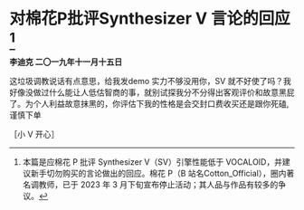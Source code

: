 # 对棉花P批评Synthesizer V 言论的回应[^1]
**李迪克	二〇一九年十一月十五日**

这垃圾调教说话有点意思，给我发demo 实力不够没用你，SV 就不好使了吗？我 好像没做过什么能让人低估智商的事，就别试探我分不分得出客观评价和故意黑屁了。为个人利益故意抹黑的，你评估下我的性格是会交封口费收买还是跟你死磕,谨慎下单

［小 V 开心］

[^1]: 本篇是应棉花 P 批评 Synthesizer V（SV）引擎性能低于 VOCALOID，并建议新手切勿购买的言论做出的回应。棉花 P（B 站名Cotton_Official），圈内著名调教师，已于 2023 年 3 月下旬宣布停止活动；其人品与作品有较多的争议。
